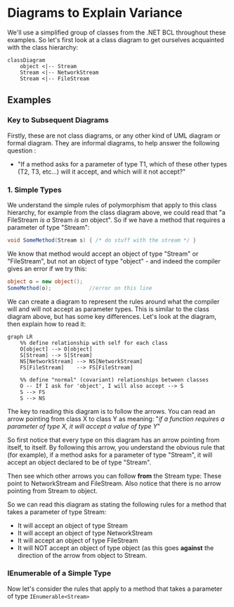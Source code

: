 # Diagrams to Explain Variance

We'll use a simplified group of classes from the .NET BCL throughout these examples. So let's first look at a class diagram to get ourselves acquainted with the class hierarchy:

```mermaid
classDiagram
    object <|-- Stream
    Stream <|-- NetworkStream
    Stream <|-- FileStream
```

## Examples
### Key to Subsequent Diagrams
Firstly, these are not class diagrams, or any other kind of UML diagram or formal diagram. They are informal diagrams, to help answer the following question :  
- "If a method asks for a parameter of type T1, which of these other types (T2, T3, etc...) will it accept, and which will it not accept?"

### 1. Simple Types

We understand the simple rules of polymorphism that apply to this class hierarchy, for example from the class diagram above, we could read that "a FileStream *is a* Stream *is an* object".
So if we have a method that requires a parameter of type "Stream":

```C#
void SomeMethod(Stream s) { /* do stuff with the stream */ }
```

We know that method would accept an object of type "Stream" or "FileStream", but not an object of type "object" - and indeed the compiler gives an error if we try this:
```C#
object o = new object();
SomeMethod(o);            //error on this line
```

We can create a diagram to represent the rules around what the compiler will and will not accept as parameter types. This is similar to the class diagram above, but has some key differences.
Let's look at the diagram, then explain how to read it:

```mermaid
graph LR
    %% define relationship with self for each class
    O[object] --> O[object]
    S[Stream] --> S[Stream]
    NS[NetworkStream] --> NS[NetworkStream]
    FS[FileStream]    --> FS[FileStream]
    
    %% define "normal" (covariant) relationships between classes
    O -- If I ask for 'object', I will also accept --> S
    S --> FS
    S --> NS
```

The key to reading this diagram is to follow the arrows. You can read an arrow pointing from class X to class Y as meaning: "*if a function requires a parameter of type X, it will accept a value of type Y*"

So first notice that every type on this diagram has an arrow pointing from itself, to itself. By following this arrow, you understand the obvious rule that (for example), if a method asks for a parameter of type "Stream", it will accept an object declared to be of type "Stream".

Then see which other arrows you can follow **from** the Stream type: These point to NetworkStream and FileStream. Also notice that there is no arrow pointing from Stream to object.

So we can read this diagram as stating the following rules for a method that takes a parameter of type Stream:
- It will accept an object of type Stream
- It will accept an object of type NetworkStream
- It will accept an object of type FileStream
- It will NOT accept an object of type object (as this goes **against** the direction of the arrow from object to Stream.

### IEnumerable of a Simple Type

Now let's consider the rules that apply to a method that takes a parameter of type `IEnumerable<Stream>`
  

